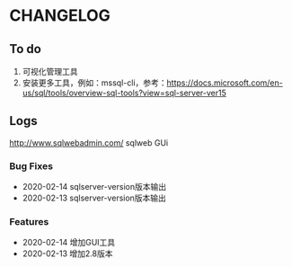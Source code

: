 # CHANGELOG

## To do

1. 可视化管理工具
2. 安装更多工具，例如：mssql-cli，参考：https://docs.microsoft.com/en-us/sql/tools/overview-sql-tools?view=sql-server-ver15

## Logs

http://www.sqlwebadmin.com/     sqlweb GUi 


### Bug Fixes

* 2020-02-14  sqlserver-version版本输出
* 2020-02-13  sqlserver-version版本输出

### Features

* 2020-02-14  增加GUI工具
* 2020-02-13  增加2.8版本
